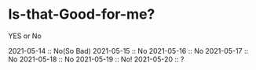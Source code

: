 # Is-that-Good-for-me?
YES or No

2021-05-14 :: No(So Bad)
2021-05-15 :: No
2021-05-16 :: No
2021-05-17 :: No
2021-05-18 :: No
2021-05-19 :: No!
2021-05-20 :: ?

